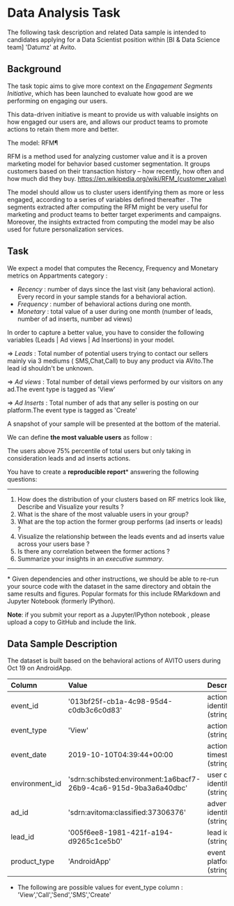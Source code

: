 # Data Analysis Task

The following task description and related Data sample is intended to candidates applying for a Data Scientist position within [BI & Data Science team] 'Datumz' at Avito.

## Background

The task topic aims to give more context on the *Engagement Segments Initiative*, which has been launched to evaluate how good are we performing on engaging our users.

This data-driven initiative is meant to provide us with valuable insights on how engaged our users are, and allows our product teams to promote actions to retain them more and better.

The model: RFM¶

RFM is a method used for analyzing customer value and it is a proven marketing model for behavior based customer segmentation. It groups customers based on their transaction history – how recently, how often and how much did they buy.
https://en.wikipedia.org/wiki/RFM_(customer_value)

The model should allow us to cluster users identifying them as more or less engaged, according to a series of variables defined thereafter .
The segments extracted after computing the RFM might be very useful for marketing and product teams to better target experiments and campaigns. Moreover, the insights extracted from computing the model may be also used for future personalization services.


## Task

We expect a model that computes the Recency, Frequency and Monetary metrics on Appartments category :

- *Recency* : number of days since the last visit (any behavioral action). Every record in your sample stands for a behavioral action. 
- *Frequency* : number of behavioral actions during one month.
- *Monetary* : total value of a user during one month (number of leads, number of ad inserts, number ad views)


In order to capture a better value, you have to consider the following variables (Leads | Ad views | Ad Insertions) in your model. 

=> *Leads* : Total number of potential users trying to contact our sellers mainly via 3 mediums ( SMS,Chat,Call) to buy any product via AVito.The lead id shouldn't be unknown.

=> *Ad views* : Total number of detail views performed by our visitors on any ad.The event type is tagged as 'View'

=> *Ad Inserts* : Total number of ads that any seller is posting on our platform.The event type is tagged as 'Create'

A snapshot of your sample will be presented at the bottom of the material. 


We can define **the most valuable users** as follow : 

The users above 75% percentile of total users but only taking in consideration leads and ad inserts actions. 

You have to create a **reproducible report**\* answering the following questions:

------------------------------------------------------------------------------------------------------------------------------
1. How does the distribution of your clusters based on RF metrics look like, Describe and Visualize your results ?
3. What is the share of the most valuable users in your group?
4. What are the top action the former group performs (ad inserts or leads) ?
5. Visualize the relationship between the leads events and ad inserts value across your users base ? 
6. Is there any correlation between the former actions ? 
5. Summarize your insights in an *executive summary*.
------------------------------------------------------------------------------------------------------------------------------
\* Given dependencies and other instructions, we should be able to re-run your source code with the dataset in the same directory and obtain the same results and figures. Popular formats for this include RMarkdown and Jupyter Notebook (formerly IPython).

**Note**: if you submit your report as a Jupyter/IPython notebook , please upload a copy to GitHub and include the link.

## Data Sample Description 

The dataset is built based on the behavioral actions of AVITO users during Oct 19 on AndroidApp. 

| Column          | Value   | Description                                                                       |
|:----------------|:--------|:----------------------------------------------------------------------------------|
|event_id | '013bf25f-cb1a-4c98-95d4-c0db3c6c0d83' | action identifier (string)|  
|event_type | 'View' | action type (string)|  
|event_date | 2019-10-10T04:39:44+00:00| action timestamp (string)| 
|environment_id | 'sdrn:schibsted:environment:1a6bacf7-26b9-4ca6-915d-9ba3a6a40dbc'| user device identifier (string)|
|ad_id | 'sdrn:avitoma:classified:37306376'| advertisement identifier (string)|
|lead_id | '005f6ee8-1981-421f-a194-d9265c1ce5b0'| lead identifier (string)|
|product_type | 'AndroidApp'| event platform (string)|



* The following are possible values for event_type column : 'View','Call','Send','SMS','Create'






